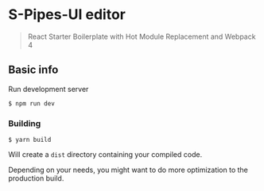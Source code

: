 # S-Pipes-UI editor

> React Starter Boilerplate with Hot Module Replacement and Webpack 4

## Basic info

Run development server

```
$ npm run dev
```

### Building

```
$ yarn build
```

Will create a `dist` directory containing your compiled code.

Depending on your needs, you might want to do more optimization to the production build.

